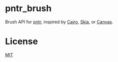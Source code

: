 # pntr_brush

Brush API for [pntr](https://github.com/RobLoach/pntr), inspired by [Cairo](https://en.wikipedia.org/wiki/Cairo_(graphics)), [Skia](https://skia.org), or [Canvas](https://www.w3schools.com/html/html5_canvas.asp).

# License

[MIT](LICENSE)
